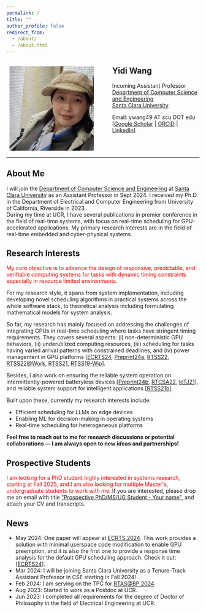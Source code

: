 ```yaml
---
permalink: /
title: ""
author_profile: false
redirect_from: 
  - /about/
  - /about.html
---
```


<!-- <img align="left" src="https://yidiwang21.github.io/images/profile_mid.png" alt="Photo" style="width: 220px; border-radius: 10px; padding: 16px 8px 8px 8px; margin-right: 40px;"/> -->
<img align="left" src="../images/profile_mid.png" alt="Photo" style="width: 220px; border-radius: 10px; padding: 16px 8px 8px 8px; margin-right: 40px;"/>
<!-- Postdoc  
[Department of Electrical and Computer Engineering](https://www.ece.ucr.edu/)  
[University of California, Riverside](https://www.ucr.edu/) -->

## Yidi Wang
Incoming Assistant Professor  
[Department of Computer Science and Engineering](https://www.scu.edu/engineering/academic-programs/department-of-computer-engineering/)  
[Santa Clara University](https://www.scu.edu/)

<!--Office:  -->
Email: ywang49 AT scu DOT edu  
[[Google Scholar](https://scholar.google.com/citations?user=RxiBuAgAAAAJ&hl=en) | [ORCID](https://orcid.org/0000-0003-3334-4662) | [LinkedIn](https://www.linkedin.com/in/yidi-wang-315649119/)]

<br/><br/>

---

## About Me
I will join the [Department of Computer Science and Engineering](https://www.scu.edu/engineering/academic-programs/department-of-computer-engineering/) at [Santa Clara University](https://www.scu.edu/) as an Assistant Professor in Sept 2024. I received my Ph.D. in the Department of Electrical and Computer Engineering from University of California, Riverside in 2023.  
During my time at UCR, I have several publications in premier conference in the field of real-time systems, with focus on real-time scheduling for GPU-accelerated applications. My primary research interests are in the field of real-time embedded and cyber-physical systems. 

## Research Interests
<span style="color:red">My core objective is to advance the design of responsive, predictable, and verifiable computing systems for tasks with dynamic timing constraints especially in resource limited environments.</span>

For my research style, it spans from system implementation, including developing novel scheduling algorithms in practical systems across the whole software stack, to theoretical analysis including formulating mathematical models for system analysis.

So far, my research has mainly focused on addressing the challenges of integrating GPUs in real-time scheduling where tasks have stringent timing requirements. They covers several aspects: (i) non-deterministic GPU behaviors, (ii) underutilized computing resources, (iii) scheduling for tasks having varied arrival patterns with constrained deadlines, and (iv) power management in GPU platforms [[ECRTS24](../files/2024/ecrts24_gcaps_paper.pdf), [Preprint24a](https://arxiv.org/abs/2401.16529), [RTSS22](../files/2022/RTSS22_sBEET-mg.pdf), [RTSS22@Work](../files/2022/RTSSWork22_paper.pdf), [RTSS21](../files/2021/RTSS21_sBEET.pdf), [RTSS19-Wip](../files/2019/rtss19wip-gpu)].

Besides, I also work on ensuring the reliable system operation on intermittently-powered batteryless devices [[Preprint24b](https://arxiv.org/abs/2311.07227), [RTCSA22](../files/2022/RTCSA22_AoI.pdf), [IoTJ21](../files/2021/iotj2021-ipd.pdf)], and reliable system support for intelligent applications [[RTSS21b](../files/2021/RTSS21_AegisDNN.pdf)].

Built upon these, currently my research interests include:
* Efficient scheduling for LLMs on edge devices
* Enabling ML for decision-making in operating systems
* Real-time scheduling for heterogeneous platforms

**Feel free to reach out to me for research discussions or potential collaborations — I am always open to new ideas and partnerships!**

## Prospective Students
<span style="color:red">I am looking for a PhD student highly interested in systems research, starting at Fall 2025, and I am also looking for multiple Master's, undergraduate students to work with me.</span> If you are interested, please drop me an email with title <u>"Prospective PhD/MS/UG Student - Your name"</u>, and attach your CV and transcripts.


## News
- May 2024: One paper will appear at [ECRTS 2024](https://www.ecrts.org/). This work provides a solution with minimal userspace code modification to enable GPU preemption, and it is also the first one to provide a response time analysis for the default GPU scheduling approach. Check it out: [[ECRTS24](../files/2024/ecrts24_gcaps_paper.pdf)].
- Mar 2024: I will be joining Santa Clara University as a Tenure-Track Assistant Professor in CSE starting in Fall 2024!
- Feb 2024: I am serving on the TPC for [RTAS@BP 2024](https://2024.rtas.org/call-for-papers-the-brief-presentations-track/).
- Aug 2023: Started to work as a Postdoc at UCR.
- Jun 2023: I completed all requirements for the degree of Doctor of Philosophy in the field of Electrical Engineering at UCR.
<!-- * Apr 2024: One first-authored paper is accepted to [ECRTS 2024](https://www.ecrts.org/). -->